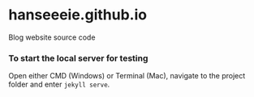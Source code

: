 # hanseeeie.github.io
Blog website source code

### To start the local server for testing
Open either CMD (Windows) or Terminal (Mac), navigate to the project folder and enter ```jekyll serve```.
